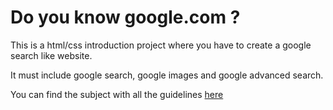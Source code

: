 
# Do you know google.com ?

This is a html/css introduction project where you have to create a google search like website.

It must include google search, google images and google advanced search.

You can find the subject with all the guidelines [here](https://cs50.harvard.edu/web/2020/projects/0/search/)
